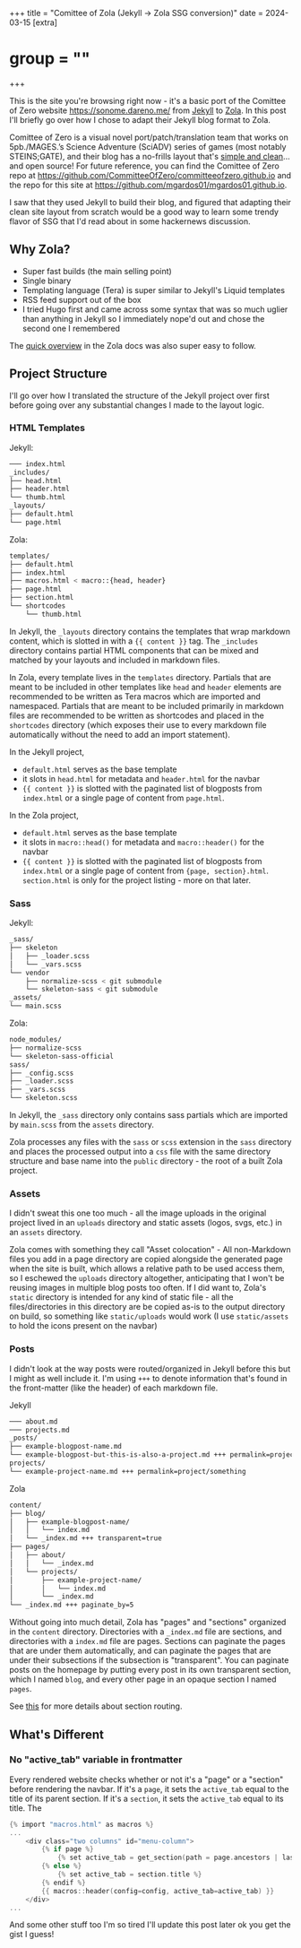 +++
title = "Comittee of Zola (Jekyll -> Zola SSG conversion)"
date = 2024-03-15
[extra]
# group = ""
+++

This is the site you're browsing right now - it's a basic port of the Comittee of Zero website <https://sonome.dareno.me/> from [Jekyll](https://jekyllrb.com/) to [Zola](https://www.getzola.org/). In this post I'll briefly go over how I chose to adapt their Jekyll blog format to Zola. 

Comittee of Zero is a visual novel port/patch/translation team that works on 5pb./MAGES.’s Science Adventure (SciADV) series of games (most notably STEINS;GATE), and their blog has a no-frills layout that's [simple and clean](https://www.youtube.com/watch?v=B1nDzB1P8GM)... and open source! For future reference, you can find the Comittee of Zero repo at <https://github.com/CommitteeOfZero/committeeofzero.github.io> and the repo for this site at <https://github.com/mgardos01/mgardos01.github.io>. 

I saw that they used Jekyll to build their blog, and figured that adapting their clean site layout from scratch would be a good way to learn some trendy flavor of SSG that I'd read about in some hackernews discussion. 

## Why Zola? 
- Super fast builds (the main selling point)
- Single binary 
- Templating language (Tera) is super similar to Jekyll's Liquid templates
- RSS feed support out of the box
- I tried Hugo first and came across some syntax that was so much uglier than anything in Jekyll so I immediately nope'd out and chose the second one I remembered 

The [quick overview](https://www.getzola.org/documentation/getting-started/overview/#first-steps-with-zola) in the Zola docs was also super easy to follow. 

<!-- Quick disclaimer: I gutted most of the metadata out of the original files -->

## Project Structure 
I'll go over how I translated the structure of the Jekyll project over first before going over any substantial changes I made to the layout logic.

### HTML Templates 
Jekyll: 
```bash
─── index.html
_includes/
├── head.html
├── header.html
└── thumb.html
_layouts/
├── default.html
└── page.html
```

Zola: 
```bash
templates/
├── default.html
├── index.html
├── macros.html < macro::{head, header}
├── page.html
├── section.html
└── shortcodes
    └── thumb.html
```

In Jekyll, the ```_layouts``` directory contains the templates that wrap markdown content, which is slotted in with a ```{{ content }}``` tag. The ```_includes``` directory contains partial HTML components that can be mixed and matched by your layouts and included in markdown files. 

In Zola, every template lives in the ```templates``` directory. Partials that are meant to be included in other templates like ```head``` and ```header``` elements are recommended to be written as Tera macros which are imported and namespaced. Partials that are meant to be included primarily in markdown files are recommended to be written as shortcodes and placed in the ```shortcodes``` directory (which exposes their use to every markdown file automatically without the need to add an import statement). 

In the Jekyll project, 
- ```default.html``` serves as the base template
- it slots in  ```head.html``` for metadata and  ```header.html``` for the navbar
- ```{{ content }}``` is slotted with the paginated list of blogposts from ```index.html``` or a single page of content from ```page.html```. 

In the Zola project, 
- ```default.html``` serves as the base template
- it slots in  ```macro::head()``` for metadata and  ```macro::header()``` for the navbar
- ```{{ content }}``` is slotted with the paginated list of blogposts from ```index.html``` or a single page of content from ```{page, section}.html```. ```section.html``` is only for the project listing - more on that later.   

### Sass 
Jekyll: 
```bash
_sass/
├── skeleton
│   ├── _loader.scss
│   └── _vars.scss
└── vendor
    ├── normalize-scss < git submodule
    └── skeleton-sass < git submodule
_assets/
└── main.scss
```

Zola: 
```bash
node_modules/
├── normalize-scss
└── skeleton-sass-official
sass/
├── _config.scss
├── _loader.scss
├── _vars.scss
└── skeleton.scss
```

In Jekyll, the ```_sass``` directory only contains sass partials which are imported by ```main.scss``` from the ```assets``` directory. 

Zola processes any files with the ```sass``` or ```scss``` extension in the ```sass``` directory and places the processed output into a ```css``` file with the same directory structure and base name into the ```public``` directory - the root of a built Zola project. 

### Assets 

I didn't sweat this one too much - all the image uploads in the original project lived in an  ```uploads``` directory and static assets (logos, svgs, etc.) in an ```assets``` directory. 

Zola comes with something they call "Asset colocation" - All non-Markdown files you add in a page directory are copied alongside the generated page when the site is built, which allows a relative path to be used access them, so I eschewed the ```uploads``` directory altogether, anticipating that I won't be reusing images in multiple blog posts too often. If I did want to, Zola's ```static``` directory is intended for any kind of static file - all the files/directories in this directory are be copied as-is to the output directory on build, so something like ```static/uploads``` would work (I use ```static/assets``` to hold the icons present on the navbar)

### Posts 

I didn't look at the way posts were routed/organized in Jekyll before this but I might as well include it. I'm using ```+++``` to denote information that's found in the front-matter (like the header) of each markdown file. 

Jekyll
```bash
─── about.md
─── projects.md
_posts/
├── example-blogpost-name.md
└── example-blogpost-but-this-is-also-a-project.md +++ permalink=project/somethingsomething
projects/
└── example-project-name.md +++ permalink=project/something
```

Zola
```bash
content/
├── blog/
│   ├── example-blogpost-name/
│   │   └── index.md
│   └── _index.md +++ transparent=true
├── pages/
│   ├── about/
│   │   └── _index.md
│   └── projects/
│       ├── example-project-name/
│       │   └── index.md
│       └── _index.md
└── _index.md +++ paginate_by=5
```

Without going into much detail, Zola has "pages" and "sections" organized in the ```content``` directory. Directories with a ```_index.md``` file are sections, and directories with a ```index.md``` file are pages. Sections can paginate the pages that are under them automatically, and can paginate the pages that are under their subsections if the subsection is "transparent". You can paginate posts on the homepage by putting every post in its own transparent section, which I named ```blog```, and every other page in an opaque section I named ```pages```.

See [this](https://www.getzola.org/documentation/content/overview/) for more details about section routing.
## What's Different 

### No "active_tab" variable in frontmatter
Every rendered website checks whether or not it's a "page" or a "section" before rendering the navbar. If it's a ```page```, it sets the ```active_tab``` equal to the title of its parent section. If it's a ```section```, it sets the ```active_tab``` equal to its title. The 
```c
{% import "macros.html" as macros %}
...
    <div class="two columns" id="menu-column">
        {% if page %}
            {% set active_tab = get_section(path = page.ancestors | last) | get(key="title") %}
        {% else %}
            {% set active_tab = section.title %}
        {% endif %}
        {{ macros::header(config=config, active_tab=active_tab) }}
    </div>
...
```

And some other stuff too I'm so tired I'll update this post later ok you get the gist I guess!
